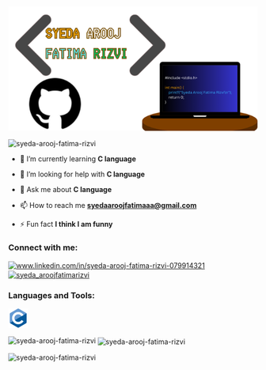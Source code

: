 ![logo](https://github.com/Syeda-Arooj-Fatima-Rizvi/Syeda-Arooj-Fatima-Rizvi-/blob/main/%23include%20stdio.h%20int%20main()%20%7B%20printf(Syeda%20Arooj%20Fatima%20Rizvin)%3B%20return%200%3B%20%7D%20(1).png)
<p align="left"> <img src="https://komarev.com/ghpvc/?username=syeda-arooj-fatima-rizvi&label=Profile%20views&color=0e75b6&style=flat" alt="syeda-arooj-fatima-rizvi" /> </p>
<img src'https://github.com/Syeda-Arooj-Fatima-Rizvi/Syeda-Arooj-Fatima-Rizvi-/blob/main/%23include%20stdio.h%20int%20main()%20%7B%20printf(Syeda%20Arooj%20Fatima%20Rizvin)%3B%20return%200%3B%20%7D.mp4' align="right" />

- 🌱 I’m currently learning **C language**

- 🤝 I’m looking for help with **C language**

- 💬 Ask me about **C language**

- 📫 How to reach me **syedaaroojfatimaaa@gmail.com**

- ⚡ Fun fact **I think I am funny**

<h3 align="left">Connect with me:</h3>
<p align="left">
<a href="https://linkedin.com/in/www.linkedin.com/in/syeda-arooj-fatima-rizvi-079914321" target="blank"><img align="center" src="https://raw.githubusercontent.com/rahuldkjain/github-profile-readme-generator/master/src/images/icons/Social/linked-in-alt.svg" alt="www.linkedin.com/in/syeda-arooj-fatima-rizvi-079914321" height="30" width="40" /></a>
<a href="https://instagram.com/syeda_aroojfatimarizvi" target="blank"><img align="center" src="https://raw.githubusercontent.com/rahuldkjain/github-profile-readme-generator/master/src/images/icons/Social/instagram.svg" alt="syeda_aroojfatimarizvi" height="30" width="40" /></a>
</p>

<h3 align="left">Languages and Tools:</h3>
<p align="left"> <a href="https://www.cprogramming.com/" target="_blank" rel="noreferrer"> <img src="https://raw.githubusercontent.com/devicons/devicon/master/icons/c/c-original.svg" alt="c" width="40" height="40"/> </a> </p>

<p><img align="left" src="https://github-readme-stats.vercel.app/api/top-langs?username=syeda-arooj-fatima-rizvi&show_icons=true&locale=en&layout=compact" alt="syeda-arooj-fatima-rizvi" /></p>

<p>&nbsp;<img align="center" src="https://github-readme-stats.vercel.app/api?username=syeda-arooj-fatima-rizvi&show_icons=true&locale=en" alt="syeda-arooj-fatima-rizvi" /></p>

<p><img align="center" src="https://github-readme-streak-stats.herokuapp.com/?user=syeda-arooj-fatima-rizvi&" alt="syeda-arooj-fatima-rizvi" /></p>
